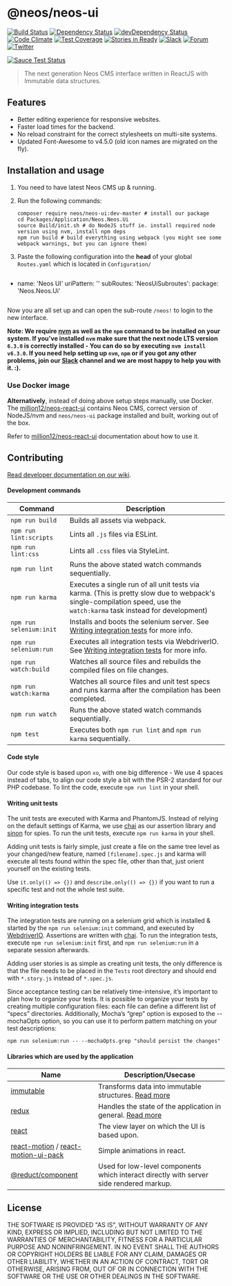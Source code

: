 # @neos/neos-ui
[![Build Status](https://travis-ci.org/neos/neos-ui.svg?branch=master)](https://travis-ci.org/neos/neos-ui) [![Dependency Status](https://david-dm.org/neos/neos-ui.svg)](https://david-dm.org/neos/neos-ui) [![devDependency Status](https://david-dm.org/neos/neos-ui/dev-status.svg)](https://david-dm.org/neos/neos-ui#info=devDependencies&view=table)
[![Code Climate](https://codeclimate.com/github/neos/neos-ui/badges/gpa.svg)](https://codeclimate.com/github/neos/neos-ui)
[![Test Coverage](https://codeclimate.com/github/neos/neos-ui/badges/coverage.svg)](https://codeclimate.com/github/neos/neos-ui/coverage)
[![Stories in Ready](https://badge.waffle.io/neos/neos-ui.svg?label=ready&title=Issues+Ready)](http://waffle.io/neos/neos-ui)
[![Slack](http://slack.neos.io/badge.svg)](http://slack.neos.io) [![Forum](https://img.shields.io/badge/forum-Discourse-39c6ff.svg)](https://discuss.neos.io/) [![Twitter](https://img.shields.io/twitter/follow/neoscms.svg?style=social)](https://twitter.com/NeosCMS)

[![Sauce Test Status](https://saucelabs.com/browser-matrix/inkdpixels.svg)](https://saucelabs.com/u/inkdpixels)

> The next generation Neos CMS interface written in ReactJS with Immutable data structures.


## Features

* Better editing experience for responsive websites.
* Faster load times for the backend.
* No reload constraint for the correct stylesheets on multi-site systems.
* Updated Font-Awesome to v4.5.0 (old icon names are migrated on the fly).


## Installation and usage

1. You need to have latest Neos CMS up & running.

2. Run the following commands:
   ```
   composer require neos/neos-ui:dev-master # install our package
   cd Packages/Application/Neos.Neos.Ui
   source Build/init.sh # do NodeJS stuff ie. install required node version using nvm, install npm deps
   npm run build # build everything using webpack (you might see some webpack warnings, but you can ignore them)
   ```

3. Paste the following configuration into the **head** of your global `Routes.yaml` which is located in `Configuration/`
   ```yaml
-
  name: 'Neos UI'
  uriPattern: '<NeosUiSubroutes>'
  subRoutes:
    'NeosUiSubroutes':
      package: 'Neos.Neos.Ui'
   ```

Now you are all set up and can open the sub-route `/neos!` to login to the new interface.

__Note: We require [nvm](https://github.com/creationix/nvm#install-script) as well as the `npm` command to be installed on your system.
If you've installed `nvm` make sure that the next node LTS version `6.3.0` is correctly installed - You can do so by executing `nvm install v6.3.0`.
If you need help setting up `nvm`, `npm` or if you got any other problems, join our [Slack](https://neos-project.slack.com/) channel and we are most happy to help you with it. :).__


### Use Docker image

__Alternatively__, instead of doing above setup steps manually, use Docker.
The [million12/neos-react-ui](https://github.com/million12/docker-neos-react-ui)
contains Neos CMS, correct version of NodeJS/nvm and `neos/neos-ui` package
installed and built, working out of the box.

Refer to [million12/neos-react-ui](https://github.com/million12/docker-neos-react-ui)
documentation about how to use it.


## Contributing

[Read developer documentation on our wiki](https://github.com/neos/neos-ui/wiki).

#### Development commands
| Command         | Description                    |
| --------------- | ------------------------------ |
| `npm run build` | Builds all assets via webpack. |
| `npm run lint:scripts`  | Lints all `.js` files via ESLint. |
| `npm run lint:css`  | Lints all `.css` files via StyleLint. |
| `npm run lint`  | Runs the above stated watch commands sequentially. |
| `npm run karma` | Executes a single run of all unit tests via karma. (This is pretty slow due to webpack's single-compilation speed, use the `watch:karma` task instead for development) |
| `npm run selenium:init` | Installs and boots the selenium server. See [Writing integration tests](#integration-tests) for more info. |
| `npm run selenium:run` | Executes all integration tests via WebdriverIO. See [Writing integration tests](#integration-tests) for more info. |
| `npm run watch:build`  | Watches all source files and rebuilds the compiled files on file changes. |
| `npm run watch:karma`  | Watches all source files and unit test specs and runs karma after the compilation has been completed. |
| `npm run watch`  | Runs the above stated watch commands sequentially. |
| `npm test`  | Executes both `npm run lint` and `npm run karma` sequentially. |

#### Code style
Our code style is based upon `xo`, with one big difference - We use 4 spaces instead of tabs, to align our code style a bit with the PSR-2 standard for our PHP codebase. To lint the code, execute `npm run lint` in your shell.

#### Writing unit tests
The unit tests are executed with Karma and PhantomJS.
Instead of relying on the default settings of Karma, we use [chai](http://chaijs.com/) as our assertion library and
[sinon](http://sinonjs.org/) for spies. To run the unit tests, execute `npm run karma` in your shell.

Adding unit tests is fairly simple, just create a file on the same tree level as your changed/new feature, named `[filename].spec.js` and karma will execute all tests found within the spec file, other than that, just orient yourself on the existing tests.

Use `it.only(() => {})` and `describe.only(() => {})` if you want to run a specific test and not the whole test suite.

#### <a name="integration-tests"></a> Writing integration tests
The integration tests are running on a selenium grid which is installed & started by the `npm run selenium:init` command,
and executed by [WebdriverIO](http://webdriver.io/). Assertions are written with [chai](http://chaijs.com/).
To run the integration tests, execute `npm run selenium:init` first, and `npm run selenium:run` in a separate session afterwards.

Adding user stories is as simple as creating unit tests, the only difference is that the file needs to be placed in the `Tests` root directory and should end with `*.story.js` instead of `*.spec.js`.

Since acceptance testing can be relatively time-intensive, it’s important to plan how to organize your tests. It is possible to organize your tests by creating multiple configuration files: each file can define a different list of “specs” directories.
Additionally, Mocha’s “grep” option is exposed to the --mochaOpts option, so you can use it to perform pattern matching on your test descriptions:

    npm run selenium:run -- --mochaOpts.grep "should persist the changes"

#### Libraries which are used by the application
| Name          | Description/Usecase          |
| ------------- | ---------------------------- |
| [immutable](https://facebook.github.io/immutable-js/) | Transforms data into immutable structures. [Read more](http://jlongster.com/Using-Immutable-Data-Structures-in-JavaScript) |
| [redux](https://github.com/rackt/redux) | Handles the state of the application in general. [Read more](http://www.jchapron.com/2015/08/14/getting-started-with-redux/) |
| [react](https://facebook.github.io/react/) | The view layer on which the UI is based upon. |
| [react-motion](https://github.com/chenglou/react-motion) / [react-motion-ui-pack](https://github.com/souporserious/react-motion-ui-pack) | Simple animations in react. |
| [@reduct/component](https://github.com/reduct/component) | Used for low-level components which interact directly with server side rendered markup. |


## License
THE SOFTWARE IS PROVIDED "AS IS", WITHOUT WARRANTY OF ANY KIND, EXPRESS OR
IMPLIED, INCLUDING BUT NOT LIMITED TO THE WARRANTIES OF MERCHANTABILITY,
FITNESS FOR A PARTICULAR PURPOSE AND NONINFRINGEMENT. IN NO EVENT SHALL THE
AUTHORS OR COPYRIGHT HOLDERS BE LIABLE FOR ANY CLAIM, DAMAGES OR OTHER
LIABILITY, WHETHER IN AN ACTION OF CONTRACT, TORT OR OTHERWISE, ARISING FROM,
OUT OF OR IN CONNECTION WITH THE SOFTWARE OR THE USE OR OTHER DEALINGS IN
THE SOFTWARE.

